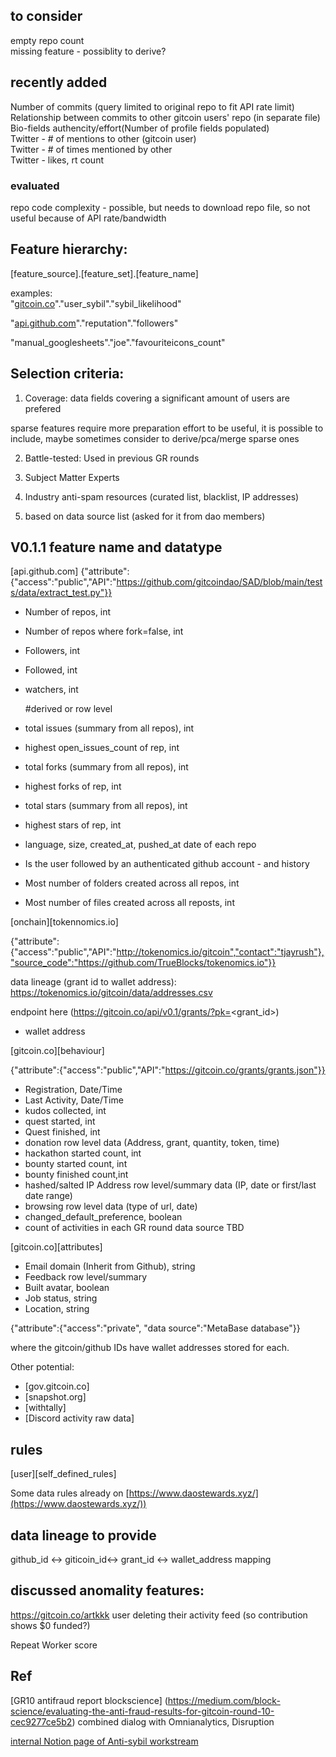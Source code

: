 ## to consider
empty repo count  
missing feature - possiblity to derive?


## recently added
Number of commits  (query limited to original repo to fit API rate limit)
Relationship between commits to other gitcoin users' repo (in separate file)
Bio-fields authencity/effort(Number of profile fields populated)  
Twitter - # of mentions to other (gitcoin user)  
Twitter - # of times mentioned by other  
Twitter - likes, rt count

### evaluated
repo code complexity - possible, but needs to download repo file, so not useful because of API rate/bandwidth

## Feature hierarchy:  

[feature_source].[feature_set].[feature_name]

examples:  
"[gitcoin.co](http://gitcoin.co/)"."user_sybil"."sybil_likelihood"

"[api.github.com](http://api.github.com/)"."reputation"."followers"

"manual_googlesheets"."joe"."favouriteicons_count"


## Selection criteria:


1. Coverage: data fields  covering a significant amount of users are prefered

sparse features require more preparation effort to be useful, it is possible to include, maybe sometimes consider to derive/pca/merge sparse ones

2. Battle-tested: Used in previous GR rounds

3. Subject Matter Experts

4. Industry anti-spam resources (curated list, blacklist, IP addresses)

5. based on data source list (asked for it from dao members)

## V0.1.1 feature name and datatype

[api.github.com]
{"attribute":{"access":"public","API":"https://github.com/gitcoindao/SAD/blob/main/tests/data/extract_test.py"}}
- Number of repos, int
- Number of repos where fork=false, int
- Followers, int
- Followed, int
- watchers, int

   \#derived or row level
- total issues (summary from all repos), int
- highest open_issues_count of rep, int
- total forks (summary from all repos), int
- highest forks of rep, int
- total stars (summary from all repos), int
- highest stars of rep, int
- language, size, created_at, pushed_at date of each repo
-  Is the user followed by an authenticated github account - and history
- Most number of folders created across all repos, int
- Most number of files created across all reposts, int

[onchain][tokennomics.io]

{"attribute":{"access":"public","API":"http://tokenomics.io/gitcoin","contact":"tjayrush"},"source_code":"https://github.com/TrueBlocks/tokenomics.io"}}

data lineage (grant id to wallet address):
https://tokenomics.io/gitcoin/data/addresses.csv

endpoint here (https://gitcoin.co/api/v0.1/grants/?pk=<grant_id>)

- wallet address 


[gitcoin.co][behaviour]

{"attribute":{"access":"public","API":"https://gitcoin.co/grants/grants.json"}}


- Registration, Date/Time
- Last Activity, Date/Time
- kudos collected, int
- quest started, int
- Quest finished, int
- donation row level data (Address, grant, quantity, token, time)
- hackathon started count, int
- bounty started count, int
- bounty finished count,int
- hashed/salted IP Address row level/summary data (IP, date or first/last date range)
- browsing row level data (type of url, date)
- changed_default_preference, boolean
- count of activities in each GR round
  data source TBD

[gitcoin.co][attributes]



- Email domain (Inherit from Github), string
- Feedback row level/summary
- Built avatar, boolean
- Job status, string
- Location, string

{"attribute":{"access":"private", "data source":"MetaBase database"}}

 where the gitcoin/github IDs have wallet addresses stored for each.

Other potential:

- [gov.gitcoin.co]
- [snapshot.org]
- [withtally]
- [Discord activity raw data]



## rules

[user][self_defined_rules]  

Some data rules already on  [https://www.daostewards.xyz/](https://www.daostewards.xyz/))

## data lineage to provide

github_id <-> giticoin_id<-> grant_id <-> wallet_address mapping

## discussed anomality features:

https://gitcoin.co/artkkk user deleting their activity feed (so contribution shows $0 funded?)  

Repeat Worker score


## Ref

[GR10 antifraud report blockscience] (https://medium.com/block-science/evaluating-the-anti-fraud-results-for-gitcoin-round-10-cec9277ce5b2)
combined dialog with Omnianalytics, Disruption

[internal Notion page of Anti-sybil workstream](https://www.notion.so/gitcoin/06fad27dbd2d49468aa810c92f1f28c2?v=0e00edb4b94b4555a3d7b71b8d193d6c)
